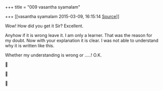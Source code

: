 +++
title = "009 vasantha syamalam"

+++
[[vasantha syamalam	2015-03-09, 16:15:14 [Source](https://groups.google.com/g/samskrita/c/ubXeiOwXQ2Y)]]



Wow! How did you get it Sir? Excellent.

Anyhow if it is wrong leave it. I am only a learner. That was the reason for my doubt. Now with your explanation it is clear. I was not able to understand why it is written like this.

Whether my understanding is wrong or .....! O.K.

  







